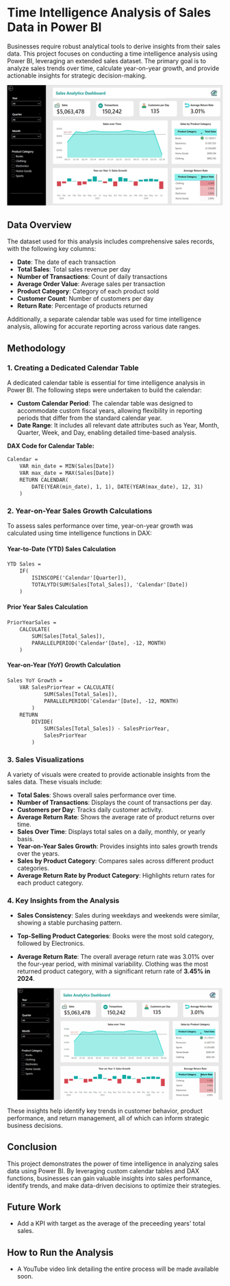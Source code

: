 # Time Intelligence Analysis of Sales Data in Power BI

Businesses require robust analytical tools to derive insights from their sales data. This project focuses on conducting a time intelligence analysis using Power BI, leveraging an extended sales dataset. The primary goal is to analyze sales trends over time, calculate year-on-year growth, and provide actionable insights for strategic decision-making.

![Overview Page](images/Overview%20Page.jpg)


## Data Overview

The dataset used for this analysis includes comprehensive sales records, with the following key columns:
- **Date**: The date of each transaction
- **Total Sales**: Total sales revenue per day
- **Number of Transactions**: Count of daily transactions
- **Average Order Value**: Average sales per transaction
- **Product Category**: Category of each product sold
- **Customer Count**: Number of customers per day
- **Return Rate**: Percentage of products returned

Additionally, a separate calendar table was used for time intelligence analysis, allowing for accurate reporting across various date ranges.

## Methodology

### 1. Creating a Dedicated Calendar Table

A dedicated calendar table is essential for time intelligence analysis in Power BI. The following steps were undertaken to build the calendar:

- **Custom Calendar Period**: The calendar table was designed to accommodate custom fiscal years, allowing flexibility in reporting periods that differ from the standard calendar year.
- **Date Range**: It includes all relevant date attributes such as Year, Month, Quarter, Week, and Day, enabling detailed time-based analysis.

**DAX Code for Calendar Table:**

```DAX
Calendar = 
    VAR min_date = MIN(Sales[Date])
    VAR max_date = MAX(Sales[Date])
    RETURN CALENDAR(
        DATE(YEAR(min_date), 1, 1), DATE(YEAR(max_date), 12, 31)
    )
```

### 2. Year-on-Year Sales Growth Calculations

To assess sales performance over time, year-on-year growth was calculated using time intelligence functions in DAX:

#### **Year-to-Date (YTD) Sales Calculation**

```DAX
YTD Sales = 
    IF(
        ISINSCOPE('Calendar'[Quarter]),
        TOTALYTD(SUM(Sales[Total_Sales]), 'Calendar'[Date])
    )
```

#### **Prior Year Sales Calculation**

```DAX
PriorYearSales = 
    CALCULATE(
        SUM(Sales[Total_Sales]),
        PARALLELPERIOD('Calendar'[Date], -12, MONTH)
    )
```

#### **Year-on-Year (YoY) Growth Calculation**

```DAX
Sales YoY Growth = 
    VAR SalesPriorYear = CALCULATE(
            SUM(Sales[Total_Sales]),
            PARALLELPERIOD('Calendar'[Date], -12, MONTH)
        )
    RETURN
        DIVIDE(
            SUM(Sales[Total_Sales]) - SalesPriorYear,
            SalesPriorYear
        )
```

### 3. Sales Visualizations

A variety of visuals were created to provide actionable insights from the sales data. These visuals include:

- **Total Sales**: Shows overall sales performance over time.
- **Number of Transactions**: Displays the count of transactions per day.
- **Customers per Day**: Tracks daily customer activity.
- **Average Return Rate**: Shows the average rate of product returns over time.
- **Sales Over Time**: Displays total sales on a daily, monthly, or yearly basis.
- **Year-on-Year Sales Growth**: Provides insights into sales growth trends over the years.
- **Sales by Product Category**: Compares sales across different product categories.
- **Average Return Rate by Product Category**: Highlights return rates for each product category.

### 4. Key Insights from the Analysis

- **Sales Consistency**: Sales during weekdays and weekends were similar, showing a stable purchasing pattern.
- **Top-Selling Product Categories**: Books were the most sold category, followed by Electronics.
- **Average Return Rate**: The overall average return rate was 3.01% over the four-year period, with minimal variability. Clothing was the most returned product category, with a significant return rate of **3.45% in 2024**.

  ![Overview Page](images/Overview%20Page.gif)

These insights help identify key trends in customer behavior, product performance, and return management, all of which can inform strategic business decisions.

## Conclusion

This project demonstrates the power of time intelligence in analyzing sales data using Power BI. By leveraging custom calendar tables and DAX functions, businesses can gain valuable insights into sales performance, identify trends, and make data-driven decisions to optimize their strategies.

## Future Work
- Add a KPI with target as the average of the preceeding years' total sales.

## How to Run the Analysis
- A YouTube video link detailing the entire process will be made available soon.
